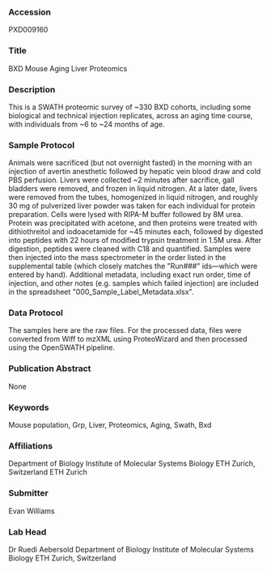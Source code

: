 ### Accession
PXD009160

### Title
BXD Mouse Aging Liver Proteomics

### Description
This is a SWATH proteomic survey of ~330 BXD cohorts, including some biological and technical injection replicates, across an aging time course, with individuals from ~6 to ~24 months of age.

### Sample Protocol
Animals were sacrificed (but not overnight fasted) in the morning with an injection of avertin anesthetic followed by hepatic vein blood draw and cold PBS perfusion. Livers were collected ~2 minutes after sacrifice, gall bladders were removed, and frozen in liquid nitrogen. At a later date, livers were removed from the tubes, homogenized in liquid nitrogen, and roughly 30 mg of pulverized liver powder was taken for each individual for protein preparation. Cells were lysed with RIPA-M buffer followed by 8M urea. Protein was precipitated with acetone, and then proteins were treated with dithiothreitol and iodoacetamide for ~45 minutes each, followed by digested into peptides with 22 hours of modified trypsin treatment in 1.5M urea. After digestion, peptides were cleaned with C18 and quantified. Samples were then injected into the mass spectrometer in the order listed in the supplemental table (which closely matches the "Run###" ids—which were entered by hand). Additional metadata, including exact run order, time of injection, and other notes (e.g. samples which failed injection) are included in the spreadsheet "000_Sample_Label_Metadata.xlsx".

### Data Protocol
The samples here are the raw files. For the processed data, files were converted from Wiff to mzXML using ProteoWizard and then processed using the OpenSWATH pipeline.

### Publication Abstract
None

### Keywords
Mouse population, Grp, Liver, Proteomics, Aging, Swath, Bxd

### Affiliations
Department of Biology Institute of Molecular Systems Biology ETH Zurich, Switzerland
ETH Zurich

### Submitter
Evan Williams

### Lab Head
Dr Ruedi Aebersold
Department of Biology Institute of Molecular Systems Biology ETH Zurich, Switzerland


